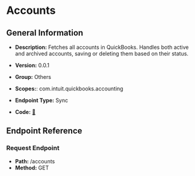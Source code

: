 # Accounts

## General Information

- **Description:** Fetches all accounts in QuickBooks. Handles both active and archived accounts, saving or deleting them based on their status.

- **Version:** 0.0.1
- **Group:** Others
- **Scopes:**: com.intuit.quickbooks.accounting
- **Endpoint Type:** Sync
- **Code:** [🔗](https://github.com/NangoHQ/integration-templates/tree/main/integrations/quickbooks-sandbox/syncs/accounts.ts)

## Endpoint Reference

### Request Endpoint

- **Path:** /accounts
- **Method:** GET
